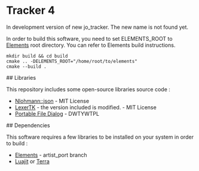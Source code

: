# Tracker 4 

In development version of new jo_tracker. The new name is not found yet. 

In order to build this software, you need to set ELEMENTS_ROOT to [Elements](https://github.com/cycfi/elements/tree/artist_port) root directory.
You can refer to Elements build instructions.
```
mkdir build && cd build
cmake .. -DELEMENTS_ROOT="/home/root/to/elements"
cmake --build .
```

## Libraries

This repository includes some open-source libraries source code : 

* [Nlohmann::json](https://github.com/nlohmann/json) - MIT License
* [LexerTK](https://github.com/ArashPartow/lexertk) - the version included is modified. - MIT License
* [Portable File Dialog](https://github.com/samhocevar/portable-file-dialogs) - DWTYWTPL

## Dependencies

This software requires a few libraries to be installed on your system in order to build : 

* [Elements](https://github.com/cycfi/elements/tree/artist_port) - artist_port branch
* [Luajit](https://luajit.org/) or [Terra](https://terralang.org/)
